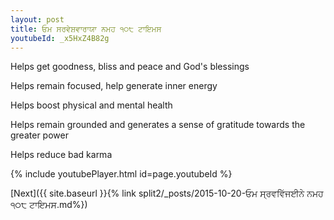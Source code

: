 ```yaml
---
layout: post
title: ਓਮ ਸਰਵੇਸ਼ਵਾਰਾਯਾ ਨਮਹ ੧੦੮ ਟਾਇਮਸ
youtubeId: _x5HxZ4B82g
---
```

 
 
Helps get goodness, bliss and peace and God's blessings
 
Helps remain focused, help generate inner energy 
 
Helps boost physical and mental health 
 
Helps remain grounded and generates a sense of gratitude towards the greater power 
 
Helps reduce bad karma
 
 
 
 


{% include youtubePlayer.html id=page.youtubeId %}
 
[Next]({{ site.baseurl }}{% link  split2/_posts/2015-10-20-ਓਮ ਸ੍ਰਵਵਿੱਜਈਨੇ ਨਮਹ ੧੦੮ ਟਾਇਮਸ.md%})
 
